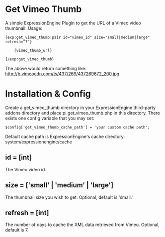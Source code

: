 # Get Vimeo Thumb

A simple ExpressionEngine Plugin to get the URL of a Vimeo video thumbnail. Usage:

	{exp:get_vimeo_thumb:pair id="vimeo_id" size="small|medium|large" refresh="7"}

		{vimeo_thumb_url}

	{/exp:get_vimeo_thumb}

The above would return something like: http://b.vimeocdn.com/ts/437/269/437269672_200.jpg

# Installation & Config
Create a get_vimeo_thumb directory in your ExpressionEngine third-party addons directory and place pi.get_vimeo_thumb.php in this directory. There exists one config variable that you may set:

    $config['get_vimeo_thumb_cache_path'] = 'your custom cache path';

Default cache path is ExpressionEngine's cache directory: system/expressionengine/cache

## id = [int]
The Vimeo video id.

## size = ['small' | 'medium' | 'large']
The thumbnail size you wish to get. Optional, default is 'small.'

## refresh = [int]
The number of days to cache the XML data retrieved from Vimeo. Optional, default is 7.
